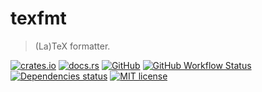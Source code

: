# texfmt

> (La)TeX formatter.

[![crates.io](https://img.shields.io/crates/v/texfmt?logo=rust)](https://crates.io/crates/texfmt)
[![docs.rs](https://img.shields.io/docsrs/texfmt?logo=docsdotrs)](https://docs.rs/texfmt)
[![GitHub](https://img.shields.io/static/v1?label=github&message=FedericoStra/texfmt&color=brightgreen&logo=github)](https://github.com/FedericoStra/texfmt)
[![GitHub Workflow Status](https://img.shields.io/github/workflow/status/FedericoStra/texfmt/Rust?logo=githubactions&logoColor=white)](https://github.com/FedericoStra/texfmt/actions/workflows/rust.yml)
[![Dependencies status](https://deps.rs/repo/github/FedericoStra/texfmt/status.svg)](https://deps.rs/repo/github/FedericoStra/texfmt)
[![MIT license](https://img.shields.io/crates/l/texfmt)](https://choosealicense.com/licenses/mit/)
